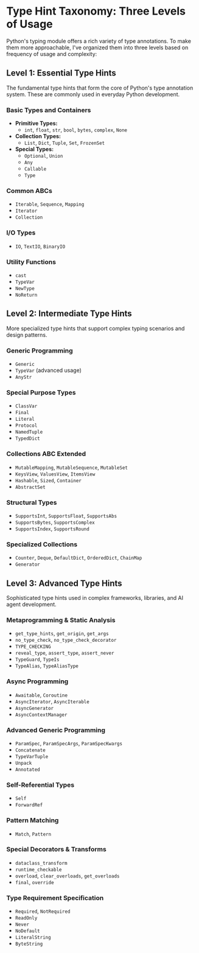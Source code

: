 # Type Hint Taxonomy: Three Levels of Usage

Python's typing module offers a rich variety of type annotations. To make them more approachable, I've organized them into three levels based on frequency of usage and complexity:

## Level 1: Essential Type Hints

The fundamental type hints that form the core of Python's type annotation system. These are commonly used in everyday Python development.

### Basic Types and Containers
- **Primitive Types:**
  - `int`, `float`, `str`, `bool`, `bytes`, `complex`, `None`
- **Collection Types:**
  - `List`, `Dict`, `Tuple`, `Set`, `FrozenSet`
- **Special Types:**
  - `Optional`, `Union`
  - `Any`
  - `Callable`
  - `Type`

### Common ABCs
- `Iterable`, `Sequence`, `Mapping`
- `Iterator`
- `Collection`

### I/O Types
- `IO`, `TextIO`, `BinaryIO`

### Utility Functions
- `cast`
- `TypeVar`
- `NewType`
- `NoReturn`

## Level 2: Intermediate Type Hints

More specialized type hints that support complex typing scenarios and design patterns.

### Generic Programming
- `Generic`
- `TypeVar` (advanced usage)
- `AnyStr`

### Special Purpose Types
- `ClassVar`
- `Final`
- `Literal`
- `Protocol`
- `NamedTuple`
- `TypedDict`

### Collections ABC Extended
- `MutableMapping`, `MutableSequence`, `MutableSet`
- `KeysView`, `ValuesView`, `ItemsView`
- `Hashable`, `Sized`, `Container`
- `AbstractSet`

### Structural Types
- `SupportsInt`, `SupportsFloat`, `SupportsAbs`
- `SupportsBytes`, `SupportsComplex`
- `SupportsIndex`, `SupportsRound`

### Specialized Collections
- `Counter`, `Deque`, `DefaultDict`, `OrderedDict`, `ChainMap`
- `Generator`

## Level 3: Advanced Type Hints

Sophisticated type hints used in complex frameworks, libraries, and AI agent development.

### Metaprogramming & Static Analysis
- `get_type_hints`, `get_origin`, `get_args`
- `no_type_check`, `no_type_check_decorator`
- `TYPE_CHECKING`
- `reveal_type`, `assert_type`, `assert_never`
- `TypeGuard`, `TypeIs`
- `TypeAlias`, `TypeAliasType`

### Async Programming
- `Awaitable`, `Coroutine`
- `AsyncIterator`, `AsyncIterable`
- `AsyncGenerator`
- `AsyncContextManager`

### Advanced Generic Programming
- `ParamSpec`, `ParamSpecArgs`, `ParamSpecKwargs`
- `Concatenate`
- `TypeVarTuple`
- `Unpack`
- `Annotated`

### Self-Referential Types
- `Self`
- `ForwardRef`

### Pattern Matching
- `Match`, `Pattern`

### Special Decorators & Transforms
- `dataclass_transform`
- `runtime_checkable`
- `overload`, `clear_overloads`, `get_overloads`
- `final`, `override`

### Type Requirement Specification
- `Required`, `NotRequired`
- `ReadOnly`
- `Never`
- `NoDefault`
- `LiteralString`
- `ByteString`

